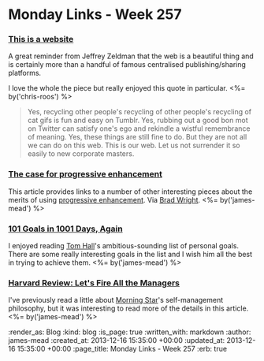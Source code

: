 Monday Links - Week 257
==================

### [This is a website](http://www.zeldman.com/2013/12/11/this-is-a-website/)

A great reminder from Jeffrey Zeldman that the web is a beautiful thing and is certainly more than a handful of famous centralised publishing/sharing platforms.

I love the whole the piece but really enjoyed this quote in particular. <%= by('chris-roos') %>

> Yes, recycling other people's recycling of other people's recycling of cat gifs is fun and easy on Tumblr. Yes, rubbing out a good bon mot on Twitter can satisfy one's ego and rekindle a wistful remembrance of meaning. Yes, these things are still fine to do. But they are not all we can do on this web. This is our web. Let us not surrender it so easily to new corporate masters.


### [The case for progressive enhancement](http://www.elezea.com/2013/12/progressive-enhancement-yay/)

This article provides links to a number of other interesting pieces about the merits of using [progressive enhancement](http://alistapart.com/article/understandingprogressiveenhancement). Via [Brad Wright](https://twitter.com/intranation). <%= by('james-mead') %>


### [101 Goals in 1001 Days, Again](http://www.thattommyhall.com/2013/07/11/101-goals-in-1001-days-ii/)

I enjoyed reading [Tom Hall](https://twitter.com/thattommyhall)'s ambitious-sounding list of personal goals. There are some really interesting goals in the list and I wish him all the best in trying to achieve them. <%= by('james-mead') %>


### [Harvard Review: Let's Fire All the Managers](https://archive.harvardbusiness.org/cla/web/pl/product.seam?c=573&i=15715&cs=7c855bfce2fd1c3860846954978b1181)

I've previously read a little about [Morning Star](http://morningstarco.com/)'s self-management philosophy, but it was interesting to read more of the details in this article. <%= by('james-mead') %>


:render_as: Blog
:kind: blog
:is_page: true
:written_with: markdown
:author: james-mead
:created_at: 2013-12-16 15:35:00 +00:00
:updated_at: 2013-12-16 15:35:00 +00:00
:page_title: Monday Links - Week 257
:erb: true
